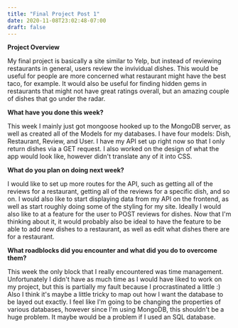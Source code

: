 ```yaml
---
title: "Final Project Post 1"
date: 2020-11-08T23:02:48-07:00
draft: false
---
```


**Project Overview**

My final project is basically a site similar to Yelp, but instead of reviewing restaurants in general, users review the invividual dishes. This would be useful for people are more concerned what restaurant might have the best taco, for example. It would also be useful for finding hidden gems in restaurants that might not have great ratings overall, but an amazing couple of dishes that go under the radar.

**What have you done this week?**

This week I mainly just got mongoose hooked up to the MongoDB server, as well as created all of the Models for my databases. I have four models: Dish, Restaurant, Review, and User. I have my API set up right now so that I only return dishes via a GET request. I also worked on the design of what the app would look like, however didn't translate any of it into CSS.

**What do you plan on doing next week?**

I would like to set up more routes for the API, such as getting all of the reviews for a restaurant, getting all of the reviews for a specific dish, and so on. I would also like to start displaying data from my API on the frontend, as well as start roughly doing some of the styling for my site. Ideally I would also like to at a feature for the user to POST reviews for dishes. Now that I'm thinking about it, it would probably also be ideal to have the feature to be able to add new dishes to a restaurant, as well as edit what dishes there are for a restaurant. 

**What roadblocks did you encounter and what did you do to overcome them?**

This week the only block that I really encountered was time management. Unfortunately I didn't have as much time as I would have liked to work on my project, but this is partially my fault because I procrastinated a little :) Also I think it's maybe a little tricky to map out how I want the database to be layed out exactly. I feel like I'm going to be changing the properties of various databases, however since I'm using MongoDB, this shouldn't be a huge problem. It maybe would be a problem if I used an SQL database.
